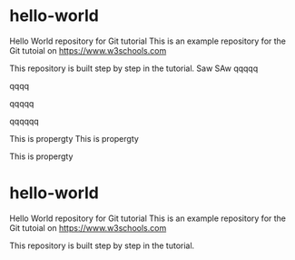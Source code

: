 # hello-world
Hello World repository for Git tutorial
This is an example repository for the Git tutoial on https://www.w3schools.com

This repository is built step by step in the tutorial.
Saw
SAw
qqqqq

qqqq

qqqqq

qqqqqq

This is propergty
This is propergty

This is propergty

# hello-world
Hello World repository for Git tutorial
This is an example repository for the Git tutoial on https://www.w3schools.com

This repository is built step by step in the tutorial.
